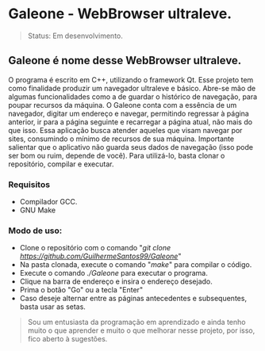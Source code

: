 # Galeone - WebBrowser ultraleve.

> Status: Em desenvolvimento. 

## Galeone é nome desse WebBrowser ultraleve.

O programa é escrito em C++, utilizando o framework Qt.
Esse projeto tem como finalidade produzir um navegador ultraleve e básico. Abre-se mão de algumas funcionalidades como a de guardar o histórico de navegação, para poupar recursos da máquina. O Galeone conta com a essência de um navegador, digitar um endereço e navegar, permitindo regressar à página anterior, ir para a página seguinte e recarregar a página atual, não mais do que isso.
Essa aplicação busca atender aqueles que visam navegar por sites, consumindo o mínimo de recursos de sua máquina. Importante salientar que o aplicativo não guarda seus dados de navegação (isso pode ser bom ou ruim, depende de você).
Para utilizá-lo, basta clonar o repositório, compilar e executar.

### Requisitos
+ Compilador GCC.
+ GNU Make

### Modo de uso:
+ Clone o repositório com o comando "*git clone https://github.com/GuilhermeSantos99/Galeone*"
+ Na pasta clonada, execute o comando "*make*" para compilar o código.
+ Execute o comando *./Galeone* para executar o programa.
+ Clique na barra de endereço e insira o endereço desejado.
+ Prima o botão "Go" ou a tecla "Enter"
+ Caso deseje alternar entre as páginas antecedentes e subsequentes, basta usar as setas.

> Sou um entusiasta da programação em aprendizado e ainda tenho muito o que aprender e muito o que melhorar nesse projeto, por isso, fico aberto à sugestões.